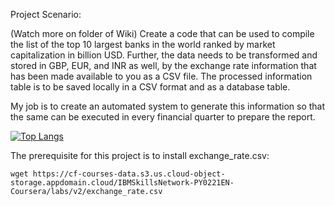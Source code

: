 
 Project Scenario:

(Watch more on folder of Wiki)
Create a code that can be used to compile the list of the top 10 largest banks in the world ranked by market capitalization in billion USD. 
Further, the data needs to be transformed and stored in GBP, EUR, and INR as well, by the exchange rate information that has been made available to you as a CSV file. 
The processed information table is to be saved locally in a CSV format and as a database table.

My job is to create an automated system to generate this information so that the same can be executed in every financial quarter to prepare the report.

[![Top Langs](https://github-readme-stats.vercel.app/api/top-langs/?username=Ga1ou)](https://github.com/Ga1ou/github-readme-stats)

The prerequisite for this project is to install exchange_rate.csv:

```
wget https://cf-courses-data.s3.us.cloud-object-storage.appdomain.cloud/IBMSkillsNetwork-PY0221EN-Coursera/labs/v2/exchange_rate.csv
```
